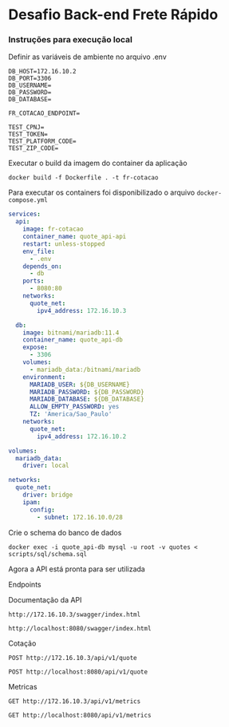 # Desafio Back-end Frete Rápido

### Instruções para execução local
Definir as variáveis de ambiente no arquivo .env
```env
DB_HOST=172.16.10.2
DB_PORT=3306
DB_USERNAME=
DB_PASSWORD=
DB_DATABASE=

FR_COTACAO_ENDPOINT=

TEST_CPNJ=
TEST_TOKEN=
TEST_PLATFORM_CODE=
TEST_ZIP_CODE=
```
Executar o build da imagem do container da aplicação
```shell
docker build -f Dockerfile . -t fr-cotacao
```
Para executar os containers foi disponibilizado o arquivo `docker-compose.yml`

```yaml
services:
  api:
    image: fr-cotacao
    container_name: quote_api-api
    restart: unless-stopped
    env_file:
      - .env
    depends_on:
      - db
    ports:
      - 8080:80
    networks:
      quote_net:
        ipv4_address: 172.16.10.3

  db:
    image: bitnami/mariadb:11.4
    container_name: quote_api-db
    expose:
      - 3306
    volumes:
      - mariadb_data:/bitnami/mariadb
    environment:
      MARIADB_USER: ${DB_USERNAME}
      MARIADB_PASSWORD: ${DB_PASSWORD}
      MARIADB_DATABASE: ${DB_DATABASE}
      ALLOW_EMPTY_PASSWORD: yes
      TZ: 'America/Sao_Paulo'
    networks:
      quote_net:
        ipv4_address: 172.16.10.2

volumes:
  mariadb_data:
    driver: local

networks:
  quote_net:
    driver: bridge
    ipam:
      config:
        - subnet: 172.16.10.0/28
```
Crie o schema do banco de dados
```shell
docker exec -i quote_api-db mysql -u root -v quotes < scripts/sql/schema.sql
```
Agora a API está pronta para ser utilizada

Endpoints

Documentação da API

`http://172.16.10.3/swagger/index.html`

`http://localhost:8080/swagger/index.html`

Cotação

`POST http://172.16.10.3/api/v1/quote`

`POST http://localhost:8080/api/v1/quote`

Metricas

`GET http://172.16.10.3/api/v1/metrics`

`GET http://localhost:8080/api/v1/metrics`
